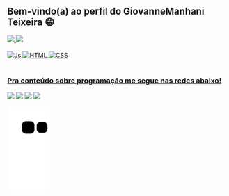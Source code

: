 ## Bem-vindo(a) ao perfil do GiovanneManhani Teixeira 😁

 <div>
  <a href="https://github.com/GioManhani">
  <img height="180em" src="https://github-readme-stats.vercel.app/api?username=GioManhani&show_icons=true&theme=tokyonight&include_all_commits=true&count_private=true"/>
  <img height="180em" src="https://github-readme-stats.vercel.app/api/top-langs/?username=GioManhani&layout=compact&langs_count=6&theme=tokyonight"/>
</div>
<div style="display: inline_block"><br>
  <img align="center" alt="Js" height="50" width="40" src="https://mestresdaweb.com.br/wp-content/uploads/2020/05/kisscc0-computer-icons-logo-brand-javascript-angle-js-5b741783856f77.0690615715343348515466.png">
  <img align="center" alt="HTML" height="50" width="40" src="https://logodownload.org/wp-content/uploads/2016/10/html5-logo-8.png">
  <img align="center" alt="CSS" height="58" width="54" src="https://logospng.org/download/css-3/logo-css-3-1024.png">  
  </div>
 
 <br>
 
  ### Pra conteúdo sobre programação me segue nas redes abaixo!
 
<div> 
  <a href="https://www.instagram.com/giovanne_caos/" target="_blank"><img src="https://img.shields.io/badge/-Instagram-%23E4405F?style=for-the-badge&logo=instagram&logoColor=white" target="_blank"></a>
 <a href="" target="_blank"><img src="https://img.shields.io/badge/Discord-7289DA?style=for-the-badge&logo=discord&logoColor=white" target="_blank"></a> 
  <a href = "giovannereavent@gmail.com" target="_blank"><img src="https://img.shields.io/badge/-Gmail-%23333?style=for-the-badge&logo=gmail&logoColor=white" target="_blank"></a>
  <a href="" target="https://www.linkedin.com/in/giovanne-manhani-teixeira-800439157/"><img src="https://img.shields.io/badge/-LinkedIn-%230077B5?style=for-the-badge&logo=linkedin&logoColor=white" target="_blank"></a> 
 
  ![Snake animation](https://github.com/GioManhani/GioManhani/blob/output/github-contribution-grid-snake.svg)

</div>
